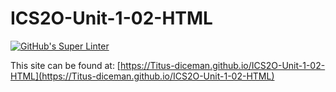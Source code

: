 # ICS2O-Unit-1-02-HTML

[![GitHub's Super Linter](https://github.com/Titus-diceman/ICS2O-Unit-1-02-HTML/workflows/GitHub's%20Super%20Linter/badge.svg)](https://github.com/Titus-diceman/ICS2O-Unit-1-02-HTML/actions)

This site can be found at: [https://Titus-diceman.github.io/ICS2O-Unit-1-02-HTML](https://Titus-diceman.github.io/ICS2O-Unit-1-02-HTML)
